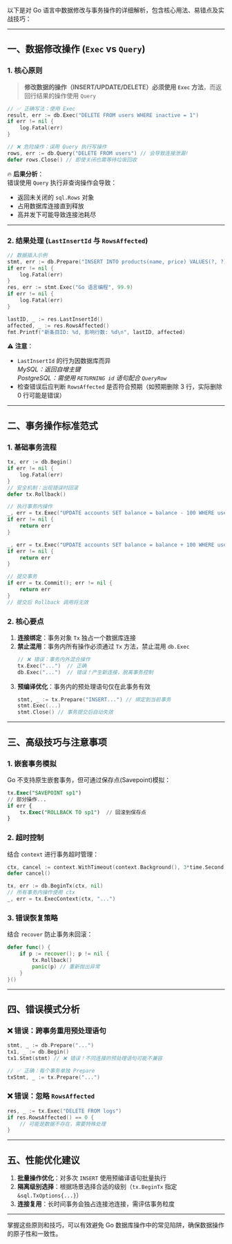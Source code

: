 以下是对 Go 语言中数据修改与事务操作的详细解析，包含核心用法、易错点及实战技巧：

---

## 一、数据修改操作 (`Exec` vs `Query`)

### 1. 核心原则

> **修改数据的操作（INSERT/UPDATE/DELETE）必须使用 `Exec` 方法**，而返回行结果的操作使用 `Query`

```go
// ✅ 正确写法：使用 Exec
result, err := db.Exec("DELETE FROM users WHERE inactive = 1")
if err != nil {
    log.Fatal(err)
}

// ❌ 危险操作：误用 Query 执行写操作
rows, err := db.Query("DELETE FROM users") // 会导致连接泄漏!
defer rows.Close() // 即使关闭也需等待垃圾回收
```

🔥 **后果分析**：  
错误使用 `Query` 执行非查询操作会导致：

- 返回未关闭的 `sql.Rows` 对象
- 占用数据库连接直到释放
- 高并发下可能导致连接池耗尽

---

### 2. 结果处理 (`LastInsertId` 与 `RowsAffected`)

```go
// 数据插入示例
stmt, err := db.Prepare("INSERT INTO products(name, price) VALUES(?, ?)")
if err != nil {
    log.Fatal(err)
}
res, err := stmt.Exec("Go 语言编程", 99.9)
if err != nil {
    log.Fatal(err)
}

lastID, _ := res.LastInsertId()
affected, _ := res.RowsAffected()
fmt.Printf("新条目ID: %d, 影响行数: %d\n", lastID, affected)
```

⚠️ **注意**：

- `LastInsertId` 的行为因数据库而异  
  _MySQL：返回自增主键  
  PostgreSQL：需使用 `RETURNING id` 语句配合 `QueryRow`_
- 检查错误后应判断 `RowsAffected` 是否符合预期（如预期删除 3 行，实际删除 0 行可能是错误）

---

## 二、事务操作标准范式

### 1. 基础事务流程

```go
tx, err := db.Begin()
if err != nil {
    log.Fatal(err)
}
// 安全机制：出现错误时回滚
defer tx.Rollback()

// 执行事务内操作
_, err = tx.Exec("UPDATE accounts SET balance = balance - 100 WHERE user = 'A'")
if err != nil {
    return err
}

_, err = tx.Exec("UPDATE accounts SET balance = balance + 100 WHERE user = 'B'")
if err != nil {
    return err
}

// 提交事务
if err = tx.Commit(); err != nil {
    return err
}
// 提交后 Rollback 调用将无效
```

### 2. 核心要点

1. **连接绑定**：事务对象 `Tx` 独占一个数据库连接
2. **禁止混用**：事务内所有操作必须通过 `Tx` 方法，禁止混用 `db.Exec`
   ```go
   // ❌ 错误：事务内外混合操作
   tx.Exec("...")  // 正确
   db.Exec("...")  // 错误！产生新连接，脱离事务控制
   ```
3. **预编译优化**：事务内的预处理语句仅在此事务有效
   ```go
   stmt, _ := tx.Prepare("INSERT...") // 绑定到当前事务
   stmt.Exec(...)
   stmt.Close() // 事务提交后自动失效
   ```

---

## 三、高级技巧与注意事项

### 1. 嵌套事务模拟

Go 不支持原生嵌套事务，但可通过保存点(Savepoint)模拟：

```sql
tx.Exec("SAVEPOINT sp1")
// 部分操作...
if err {
    tx.Exec("ROLLBACK TO sp1")  // 回滚到保存点
}
```

### 2. 超时控制

结合 `context` 进行事务超时管理：

```go
ctx, cancel := context.WithTimeout(context.Background(), 3*time.Second)
defer cancel()

tx, err := db.BeginTx(ctx, nil)
// 所有事务内操作使用 ctx
_, err = tx.ExecContext(ctx, "...")
```

### 3. 错误恢复策略

结合 `recover` 防止事务未回滚：

```go
defer func() {
    if p := recover(); p != nil {
        tx.Rollback()
        panic(p) // 重新抛出异常
    }
}()
```

---

## 四、错误模式分析

### ❌ 错误：跨事务重用预处理语句

```go
stmt, _ := db.Prepare("...")
tx1, _ := db.Begin()
tx1.Stmt(stmt) // ❌ 错误！不同连接的预处理语句可能不兼容

// ✅ 正确：每个事务单独 Prepare
txStmt, _ := tx.Prepare("...")
```

### ❌ 错误：忽略 `RowsAffected`

```go
res, _ := tx.Exec("DELETE FROM logs")
if res.RowsAffected() == 0 {
    // 可能是数据不存在，需要特殊处理
}
```

---

## 五、性能优化建议

1. **批量操作优化**：对多次 `INSERT` 使用预编译语句批量执行
2. **隔离级别选择**：根据场景选择合适的级别（`tx.BeginTx` 指定 `&sql.TxOptions{...}`）
3. **连接复用**：长时间事务会独占连接池连接，需评估事务粒度

---

掌握这些原则和技巧，可以有效避免 Go 数据库操作中的常见陷阱，确保数据操作的原子性和一致性。
